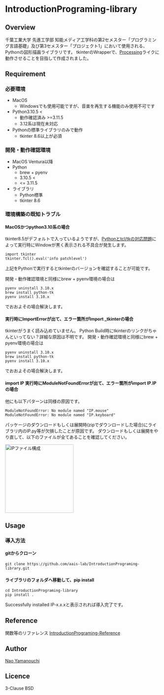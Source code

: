 # IntroductionPrograming-library

## Overview
千葉工業大学 先進工学部 知能メディア工学科の第2セメスター「プログラミング言語基礎」及び第3セメスター「プロジェクト1」において使用される、Pythonの図形描画ライブラリです。
tkinterのWrapperで、[Processing](https://processing.org/)ライクに動作させることを目指して作成されました。

## Requirement
### 必要環境
- MacOS
  - Windowsでも使用可能ですが、音楽を再生する機能のみ使用不可です
- Python3.10.5 <
  - 動作確認済み >=3.11.5
  - 3.12系は現在未対応
- Pythonの標準ライブラリのみで動作
  - tkinter 8.6以上が必須

### 開発・動作確認環境
- MacOS Ventura以降
- Python
  - brew + pyenv
  - 3.10.5 <
  - <= 3.11.5
- ライブラリ
  - Python標準
  - tkinter 8.6

### 環境構築の既知トラブル
#### MacOSかつpython3.10系の場合
tkinter8.5がデフォルトで入っているようですが、[Pythonとtcl/tkの対応問題](https://www.python.org/download/mac/tcltk/)によって実行時にWindowが黒く表示される不具合が発生します。

```
import tkinter
tkinter.Tcl().eval('info patchlevel')
```

上記をPythonで実行するとtkinterのバージョンを確認することが可能です。

開発・動作確認環境と同様にbrew + pyenv環境の場合は

```
pyenv uninstall 3.10.x
brew install python-tk
pyenv install 3.10.x
```

でおおよその場合解決します。

#### 実行時にImportErrorが出て、エラー箇所がImport _tkinterの場合
tkinterがうまく読み込めていません。
Python Build時にtkinterのリンクがちゃんといってない？詳細な原因は不明です。
開発・動作確認環境と同様にbrew + pyenv環境の場合は

```
pyenv uninstall 3.10.x
brew install python-tk
pyenv install 3.10.x
```

でおおよその場合解決します。

#### import IP 実行時にModuleNotFoundErrorが出て、エラー箇所がimport IP.IPの場合
他にも以下パターンは同様の原因です。
```
ModuleNotFoundError: No module named "IP.mouse"
ModuleNotFoundError: No module named "IP.keyboard"
```

パッケージのダウンロードもしくは展開時(zipでダウンロードした場合)にライブラリ内のIP.py等が欠損したことが原因です。
ダウンロードもしくは展開をやり直して、以下のファイルが全てあることを確認してください。

<img width="222" alt="IPファイル構成" src="https://github.com/aais-lab/IntroductionPrograming-library/assets/75377571/97f7fa3f-47e3-4e3f-8c2d-8a0ccf99f1ad">

## Usage
### 導入方法
#### gitからクローン
```
git clone https://github.com/aais-lab/IntroductionPrograming-library.git
```
#### ライブラリのフォルダへ移動して、pip install
```
cd IntroductionPrograming-library
pip install .
```

Successfully installed IP-x.x.xと表示されれば導入完了です。

## Reference
関数等のリファレンス
[IntroductionPrograming-Reference](https://aais-lab.github.io/IntroductionPrograming-Reference/)

## Author
[Nao Yamanouchi](https://github.com/ClairdelunaEve)

## Licence
3-Clause BSD
